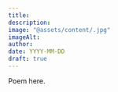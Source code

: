 ```yaml
---
title:
description:
image: "@assets/content/.jpg"
imageAlt:
author:
date: YYYY-MM-DD
draft: true
---
```


Poem here.
